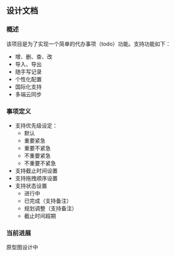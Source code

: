 ## 设计文档

### 概述

该项目是为了实现一个简单的代办事项（todo）功能。支持功能如下：

- 增、删、查、改
- 导入、导出
- 随手写记录
- 个性化配置
- 国际化支持
- 多端云同步

### 事项定义

+ 支持优先级设定：
  - 默认
  - 重要紧急
  - 重要不紧急
  - 不重要紧急
  - 不重要不紧急
+ 支持截止时间设置
+ 支持拖拽顺序设置
+ 支持状态设置
  + 进行中
  + 已完成（支持备注）
  + 规划调整（支持备注）
  + 截止时间超期

### 当前进展

原型图设计中
